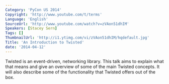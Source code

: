 ```yaml
---
Category: 'PyCon US 2014'
Copyright: 'http://www.youtube.com/t/terms'
Language: 'English'
SourceUrl: 'http://www.youtube.com/watch?v=zVAon51dhIM'
Speakers: [Stacey Sern]
Tags: []
ThumbnailUrl: 'http://i1.ytimg.com/vi/zVAon51dhIM/hqdefault.jpg'
Title: 'An Introduction to Twisted'
date: '2014-04-12'
---
```

Twisted is an event-driven, networking library. This talk aims to explain what that means and give an overview of some of the main Twisted concepts. It will also describe some of the functionality that Twisted offers out of the box.